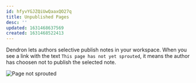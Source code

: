 ```yaml
---
id: hfyvYGJZQiUwQaaxQO27q
title: Unpublished Pages
desc: ''
updated: 1631468637569
created: 1631468522413
---
```


Dendron lets authors selective publish notes in your workspace. When you see a link with the text `This page has not yet sprouted`, it means the author has choosen not to publish the selected note. 

![Page not sprouted](https://foundation-prod-assetspublic53c57cce-8cpvgjldwysl.s3-us-west-2.amazonaws.com/assets/images/not-sprouted.png)
